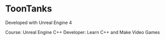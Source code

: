 # ToonTanks

Developed with Unreal Engine 4

Course: Unreal Engine C++ Developer: Learn C++ and Make Video Games


